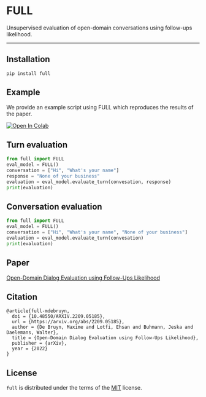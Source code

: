 # FULL

Unsupervised evaluation of open-domain conversations using follow-ups likelihood.

-----

## Installation

```console
pip install full
```

## Example
We provide an example script using FULL which reproduces the results of the paper.

[![Open In Colab](https://colab.research.google.com/assets/colab-badge.svg)](https://colab.research.google.com/github/maximedb/full/blob/master/examples/results_reproduction.ipynb)

## Turn evaluation

```python
from full import FULL
eval_model = FULL()
conversation = ["Hi", "What's your name"]
response = "None of your business"
evaluation = eval_model.evaluate_turn(convesation, response)
print(evaluation)
```

## Conversation evaluation

```python
from full import FULL
eval_model = FULL()
conversation = ["Hi", "What's your name", "None of your business"]
evaluation = eval_model.evaluate_turn(convesation)
print(evaluation)
```

## Paper
[Open-Domain Dialog Evaluation using Follow-Ups Likelihood](https://arxiv.org/abs/2209.05185)

## Citation
```
@article{full-mdebruyn,
  doi = {10.48550/ARXIV.2209.05185},
  url = {https://arxiv.org/abs/2209.05185},
  author = {De Bruyn, Maxime and Lotfi, Ehsan and Buhmann, Jeska and Daelemans, Walter},  
  title = {Open-Domain Dialog Evaluation using Follow-Ups Likelihood},
  publisher = {arXiv},
  year = {2022}
}
```

## License

`full` is distributed under the terms of the [MIT](https://spdx.org/licenses/MIT.html) license.

